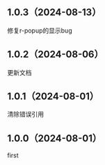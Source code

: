 ## 1.0.3（2024-08-13）
修复r-popup的显示bug
## 1.0.2（2024-08-06）
更新文档
## 1.0.1（2024-08-01）
清除错误引用
## 1.0.0（2024-08-01）
first
